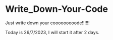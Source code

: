 # Write_Down-Your-Code

Just write down your cooooooooode!!!!!!

Today is 26/7/2023, I will start it after 2 days.
